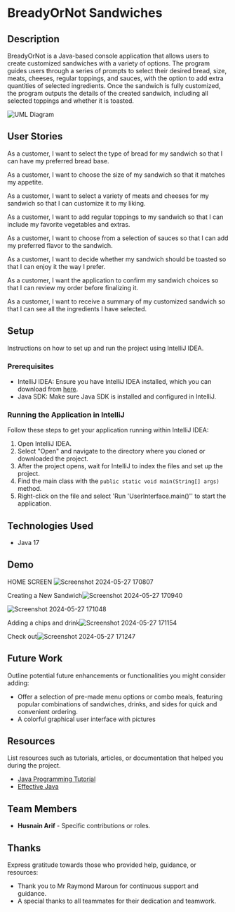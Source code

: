 # BreadyOrNot Sandwiches

## Description

BreadyOrNot is a Java-based console application that allows users to create customized sandwiches with a variety of options. The program guides users through a series of prompts to select their desired bread, size, meats, cheeses, regular toppings, and sauces, with the option to add extra quantities of selected ingredients. Once the sandwich is fully customized, the program outputs the details of the created sandwich, including all selected toppings and whether it is toasted.


![UML Diagram](https://github.com/HasnainArifYU/BreadyOrNot/assets/166551521/0957a642-6147-465a-9f89-64a5f09fd237)


## User Stories

As a customer, I want to select the type of bread for my sandwich so that I can have my preferred bread base.

As a customer, I want to choose the size of my sandwich so that it matches my appetite.

As a customer, I want to select a variety of meats and cheeses for my sandwich so that I can customize it to my liking.

As a customer, I want to add regular toppings to my sandwich so that I can include my favorite vegetables and extras.

As a customer, I want to choose from a selection of sauces so that I can add my preferred flavor to the sandwich.

As a customer, I want to decide whether my sandwich should be toasted so that I can enjoy it the way I prefer.

As a customer, I want the application to confirm my sandwich choices so that I can review my order before finalizing it.

As a customer, I want to receive a summary of my customized sandwich so that I can see all the ingredients I have selected.



## Setup

Instructions on how to set up and run the project using IntelliJ IDEA.

### Prerequisites

- IntelliJ IDEA: Ensure you have IntelliJ IDEA installed, which you can download from [here](https://www.jetbrains.com/idea/download/).
- Java SDK: Make sure Java SDK is installed and configured in IntelliJ.

### Running the Application in IntelliJ

Follow these steps to get your application running within IntelliJ IDEA:

1. Open IntelliJ IDEA.
2. Select "Open" and navigate to the directory where you cloned or downloaded the project.
3. After the project opens, wait for IntelliJ to index the files and set up the project.
4. Find the main class with the `public static void main(String[] args)` method.
5. Right-click on the file and select 'Run 'UserInterface.main()'' to start the application.

## Technologies Used

- Java 17

## Demo

HOME SCREEN ![Screenshot 2024-05-27 170807](https://github.com/HasnainArifYU/BreadyOrNot/assets/166551521/62f39e30-59e2-48c2-aa79-4a5688434a34)

Creating a New Sandwich![Screenshot 2024-05-27 170940](https://github.com/HasnainArifYU/BreadyOrNot/assets/166551521/98904b1a-12d4-441a-8a0f-7fcda89e7577)

![Screenshot 2024-05-27 171048](https://github.com/HasnainArifYU/BreadyOrNot/assets/166551521/e9fdd4a1-bd80-4452-9330-65255fd1de74)

Adding a chips and drink![Screenshot 2024-05-27 171154](https://github.com/HasnainArifYU/BreadyOrNot/assets/166551521/fe627a42-07e7-42c0-bd08-d20d18c549ed)

Check out![Screenshot 2024-05-27 171247](https://github.com/HasnainArifYU/BreadyOrNot/assets/166551521/87044e87-7055-4267-9d5d-25acc5549604)






## Future Work

Outline potential future enhancements or functionalities you might consider adding:

- Offer a selection of pre-made menu options or combo meals, featuring popular combinations of sandwiches, drinks, and sides for quick and convenient ordering.
- A colorful graphical user interface with pictures

## Resources

List resources such as tutorials, articles, or documentation that helped you during the project.

- [Java Programming Tutorial](https://www.example.com)
- [Effective Java](https://www.example.com)

## Team Members

- **Husnain Arif** - Specific contributions or roles.


## Thanks

Express gratitude towards those who provided help, guidance, or resources:

- Thank you to Mr Raymond Maroun for continuous support and guidance.
- A special thanks to all teammates for their dedication and teamwork.
